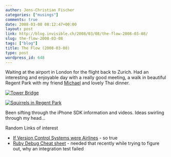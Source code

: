 ```yaml
---
author: Jens-Christian Fischer
categories: ["musings"]
comments: true
date: 2008-03-08 08:12:47+00:00
layout: post
link: http://blog.invisible.ch/2008/03/08/the-flow-2008-03-08/
slug: the-flow-2008-03-08
tags: ["blog"]
title: The Flow (2008-03-08)
type: post
wordpress_id: 648
---
```


Waiting at the airport in London for the flight back to Zurich. Had an interesting and enjoyable day with a really good meeting, a walk in beautiful Regent Park with my friend [Michael][1] and lovely Thai dinner.

[![Tower Bridge](http://farm3.static.flickr.com/2177/2318197037_63a627f0c0_m.jpg)](http://www.flickr.com/photos/jcfischer/2318197037/)

[![Squirrels in Regent Park](http://farm3.static.flickr.com/2334/2319006260_2c6b15f535_m.jpg)](http://www.flickr.com/photos/jcfischer/2319006260/)

Been sifting through the iPhone SDK information and videos. Ideas swirling through my head...

Random Links of interest

* [If Version Control Systems were Airlines][2] - so true
* [Ruby Debug Cheat sheet][3] - needed that recently while trying to figure out, why an integration test failed



[1]: http://michael.zogg.net/blog/blog.html
[2]: http://changelog.complete.org/posts/698-If-Version-Control-Systems-were-Airlines.html
[3]: http://blog.nanorails.com/articles/2006/07/14/a-better-rails-debugger-ruby-debug
